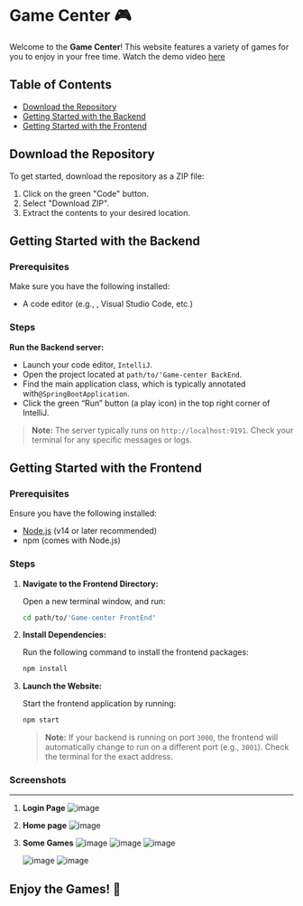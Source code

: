 # Game Center 🎮

Welcome to the **Game Center**! This website features a variety of games for you to enjoy in your free time.
Watch the demo video [here](https://drive.google.com/file/d/1yhQe-AdRY0lMEf76ExwqhuScbBQlUFNq/view)

## Table of Contents

- [Download the Repository](#download-the-repository)
- [Getting Started with the Backend](#getting-started-with-the-backend)
- [Getting Started with the Frontend](#getting-started-with-the-frontend)

## Download the Repository

To get started, download the repository as a ZIP file:

1. Click on the green "Code" button.
2. Select "Download ZIP".
3. Extract the contents to your desired location.

## Getting Started with the Backend

### Prerequisites

Make sure you have the following installed:

- A code editor (e.g., [](https://www.jetbrains.com/idea/), Visual Studio Code, etc.)

### Steps

**Run the Backend server:**
   - Launch your code editor, `IntelliJ`.
   - Open the project located at `path/to/'Game-center BackEnd`.  
   - Find the main application class, which is typically annotated with`@SpringBootApplication`.
   - Click the green “Run” button (a play icon) in the top right corner of IntelliJ.


> **Note:** The server typically runs on `http://localhost:9191`. Check your terminal for any specific messages or logs.

## Getting Started with the Frontend

### Prerequisites

Ensure you have the following installed:

- [Node.js](https://nodejs.org/) (v14 or later recommended)
- npm (comes with Node.js)

### Steps

1. **Navigate to the Frontend Directory:**

   Open a new terminal window, and run:

   ```bash
   cd path/to/'Game-center FrontEnd'
   ```

2. **Install Dependencies:**

   Run the following command to install the frontend packages:

   ```bash
   npm install
   ```

3. **Launch the Website:**

   Start the frontend application by running:

   ```bash
   npm start
   ```

   > **Note:** If your backend is running on port `3000`, the frontend will automatically change to run on a different port (e.g., `3001`). Check the terminal for the exact address.

### Screenshots
-----------------
1. **Login Page**
      ![image](https://github.com/user-attachments/assets/1aba055c-9f8c-44e6-8f1f-b7c40c6bdeb0)
2. **Home page**
      ![image](https://github.com/user-attachments/assets/e160f8df-eeff-4e8f-8c8a-2fa461ac085d)
3. **Some Games**
      ![image](https://github.com/user-attachments/assets/d40fa7a9-8505-47b6-8f0e-9f6bab12f819)
      ![image](https://github.com/user-attachments/assets/d8a00e8e-1238-4b3e-a95e-154b739ab913)
      ![image](https://github.com/user-attachments/assets/90cfb7a6-c58c-4c9b-bc85-c4f7bc0a0a98)
      
      ![image](https://github.com/user-attachments/assets/fc417468-4a19-4853-b808-64f8c0506af8)
      ![image](https://github.com/user-attachments/assets/ea99f167-4010-418c-8665-f41e5034ab9f)




 

## Enjoy the Games! 🎉


